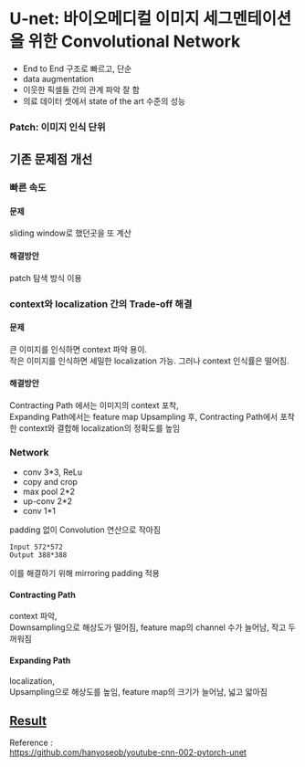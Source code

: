 # U-net: 바이오메디컬 이미지 세그멘테이션을 위한 Convolutional Network

- End to End 구조로 빠르고, 단순
- data augmentation
- 이웃한 픽셀들 간의 관계 파악 잘 함 
- 의료 데이터 셋에서 state of the art 수준의 성능
  

### Patch: 이미지 인식 단위


## 기존 문제점 개선
### 빠른 속도
#### 문제
sliding window로 했던곳을 또 계산

#### 해결방안
patch 탐색 방식 이용

### context와 localization 간의 Trade-off 해결
#### 문제
큰 이미지를 인식하면 context 파악 용이.  
작은 이미지를 인식하면 세밀한 localization 가능. 그러나 context 인식률은 떨어짐.  

#### 해결방안
Contracting Path 에서는 이미지의 context 포착,  
Expanding Path에서는 feature map Upsampling 후, Contracting Path에서 포착한 context와 결합해 localization의 정확도를 높임  


### Network
- conv 3*3, ReLu
- copy and crop
- max pool 2*2
- up-conv 2*2
- conv 1*1

padding 없이 Convolution 연산으로 작아짐 
```
Input 572*572  
Output 388*388  
```
이를 해결하기 위해 mirroring padding 적용  

#### Contracting Path
context 파악,  
Downsampling으로 해상도가 떨어짐, feature map의 channel 수가 늘어남, 작고 두꺼워짐 
#### Expanding Path
localization,  
Upsampling으로 해상도를 높임, feature map의 크기가 늘어남, 넓고 앏아짐 

## [Result](result/README.md)

Reference :  
https://github.com/hanyoseob/youtube-cnn-002-pytorch-unet